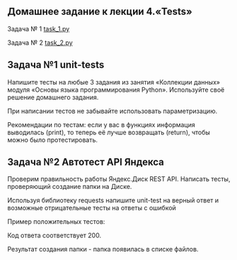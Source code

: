 ## Домашнее задание к лекции 4.«Tests»

Задача № 1 [task_1.py](https://github.com/NadezhdaLimanova/Tests/blob/main/task_1.py)

Задача № 2 [task_2.py](https://github.com/NadezhdaLimanova/Tests/blob/main/task_2.py)

## Задача №1 unit-tests

Напишите тесты на любые 3 задания из занятия «Коллекции данных» модуля «Основы языка программирования Python». Используйте своё решение домашнего задания.

При написании тестов не забывайте использовать параметризацию.

Рекомендации по тестам: если у вас в функциях информация выводилась (print), то теперь её лучше возвращать (return), чтобы можно было протестировать.

## Задача №2 Автотест API Яндекса

Проверим правильность работы Яндекс.Диск REST API. Написать тесты, проверяющий создание папки на Диске.

Используя библиотеку requests напишите unit-test на верный ответ и возможные отрицательные тесты на ответы с ошибкой

Пример положительных тестов:

Код ответа соответствует 200.

Результат создания папки - папка появилась в списке файлов.
